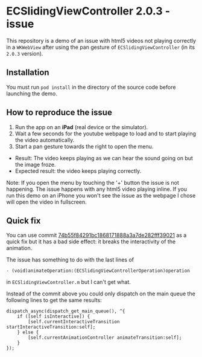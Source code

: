 # ECSlidingViewController 2.0.3 - issue
This repository is a demo of an issue with html5 videos not playing correctly in a `WKWebView` after using the pan gesture of `ECSlidingViewController` (in its `2.0.3` version).

## Installation

You must run `pod install` in the directory of the source code before launching the demo.

## How to reproduce the issue

1. Run the app on an **iPad** (real device or the simulator).
2. Wait a few seconds for the youtube webpage to load and to start playing the video automatically.
3. Start a pan gesture towards the right to open the menu.

* Result: The video keeps playing as we can hear the sound going on but the image froze.
* Expected result: the video keeps playing correctly.

Note:  If you open the menu by touching the '+' button the issue is not happening. The issue happens with any html5 video playing inline. If you run this demo on an iPhone you won't see the issue as the webpage I chose will open the video in fullscreen.

## Quick fix
You can use commit [74b55f84291bc1868171888a3a7de282fff39021](https://github.com/ECSlidingViewController/ECSlidingViewController/commit/74b55f84291bc1868171888a3a7de282fff39021) as a quick fix but it has a bad side effect: it breaks the interactivity of the animation. 

The issue has something to do with the last lines of 
```objc 
- (void)animateOperation:(ECSlidingViewControllerOperation)operation
``` 
in `ECSlidingViewController.m` but I can't get what. 

Instead of the commit above you could only dispatch on the main queue the following lines to get the same results:
``` objc
dispatch_async(dispatch_get_main_queue(), ^{
    if ([self isInteractive]) {
        [self.currentInteractiveTransition startInteractiveTransition:self];
    } else {
        [self.currentAnimationController animateTransition:self];
    }
});
```
